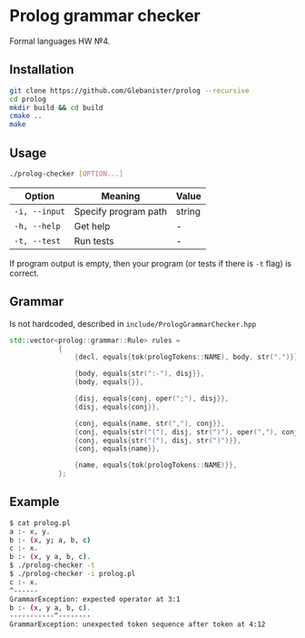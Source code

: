 # Prolog grammar checker

Formal languages HW №4.

## Installation

```bash
git clone https://github.com/Glebanister/prolog --recursive
cd prolog
mkdir build && cd build
cmake ..
make
```

## Usage

```bash
./prolog-checker [OPTION...]
```

| Option        | Meaning              | Value  |
|---------------|----------------------|--------|
| `-i, --input` | Specify program path | string |
| `-h, --help`  | Get help             | -      |
| `-t, --test`  | Run tests            | -      |

If program output is empty, then your program (or tests if there is `-t` flag) is correct.

## Grammar

Is not hardcoded, described in `include/PrologGrammarChecker.hpp`

```C++
std::vector<prolog::grammar::Rule> rules =
            {
                {decl, equals{tok(prologTokens::NAME), body, str(".")}},

                {body, equals{str(":-"), disj}},
                {body, equals{}},

                {disj, equals{conj, oper(";"), disj}},
                {disj, equals{conj}},

                {conj, equals{name, str(","), conj}},
                {conj, equals{str("("), disj, str(")"), oper(","), conj}},
                {conj, equals{str("("), disj, str(")")}},
                {conj, equals{name}},

                {name, equals{tok(prologTokens::NAME)}},
            };
```

## Example

```bash
$ cat prolog.pl
a :- x, y.
b :- (x, y; a, b, c)
c :- x.
b :- (x, y a, b, c).
$ ./prolog-checker -t
$ ./prolog-checker -i prolog.pl
c :- x.
^------
GrammarException: expected operator at 3:1
b :- (x, y a, b, c).
-----------^--------
GrammarException: unexpected token sequence after token at 4:12
```
